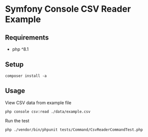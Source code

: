 # Symfony Console CSV Reader Example

## Requirements
- php ^8.1

## Setup
```
composer install -a
```

## Usage
View CSV data from example file
```
php console csv:read ./data/example.csv
```

Run the test
```
php ./vendor/bin/phpunit tests/Command/CsvReaderCommandTest.php
```
